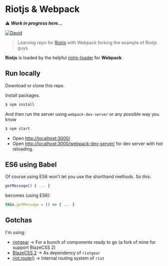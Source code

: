 # Riotjs & Webpack

:warning: ***Work in progress here...***  

[![David](https://img.shields.io/david/dev/LasaleFamine/try-riot-webpack.svg)](https://github.com/LasaleFamine/try-riot-webpack)

> Learning repo for [Riotjs](http://riotjs.com) with Webpack forking the example of Riotjs guys.  

**Riotjs** is loaded by the helpful [riotjs-loader](https://github.com/esnunes/riotjs-loader) for **Webpack**.

## Run locally

Download or clone this repo.

Install packages.

```bash
$ npm install
```
And then run the server using `webpack-dev-server` or any possible way you know

```bash
$ npm start
```

- Open [http://localhost:3000/](http://localhost:3000/)
- Open [http://localhost:3000/webpack-dev-server/](http://localhost:3000/webpack-dev-server/) for dev server with hot reloading.

## ES6 using Babel

Of course using ES6 won't let you use the shorthand methods.
So this:

```js
getMessage() { ... }
```

becomes (using ES6):

```js
this.getMessage = () => { ... }
```

## Gotchas  

I'm using:
- [riotgear](https://github.com/LasaleFamine/rg/tree/refactor/blaze2) -> For a bunch of components ready to go (a fork of mine for support BlazeCSS 2)
- [BlazeCSS 2](http://blazecss.com/) -> As dependency of `riotgear`
- [riot.route()](http://riotjs.com/api/route/) -> Internal routing system of `riot`
